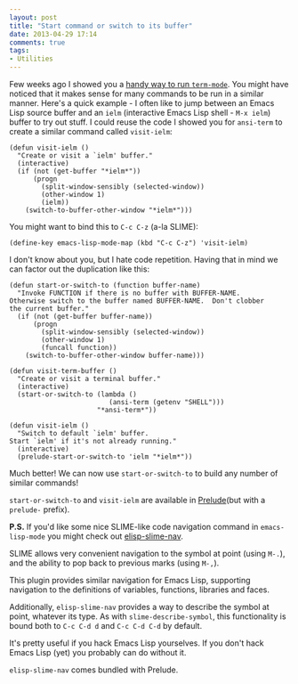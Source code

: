 ```yaml
---
layout: post
title: "Start command or switch to its buffer"
date: 2013-04-29 17:14
comments: true
tags:
- Utilities
---
```


Few weeks ago I showed you a
[handy way to run `term-mode`](/blog/2013/03/29/terminal-at-your-fingertips/). You
might have noticed that it makes sense for many commands to be run in
a similar manner. Here's a quick example - I often like to jump
between an Emacs Lisp source buffer and an `ielm` (interactive Emacs
Lisp shell - `M-x ielm`) buffer to try out stuff. I could reuse the
code I showed you for `ansi-term` to create a similar command called `visit-ielm`:

``` elisp
(defun visit-ielm ()
  "Create or visit a `ielm' buffer."
  (interactive)
  (if (not (get-buffer "*ielm*"))
      (progn
        (split-window-sensibly (selected-window))
        (other-window 1)
        (ielm))
    (switch-to-buffer-other-window "*ielm*")))
```

You might want to bind this to `C-c C-z` (a-la SLIME):

``` elisp
(define-key emacs-lisp-mode-map (kbd "C-c C-z") 'visit-ielm)
```

I don't know about you, but I hate code repetition. Having that in
mind we can factor out the duplication like this:

``` elisp
(defun start-or-switch-to (function buffer-name)
  "Invoke FUNCTION if there is no buffer with BUFFER-NAME.
Otherwise switch to the buffer named BUFFER-NAME.  Don't clobber
the current buffer."
  (if (not (get-buffer buffer-name))
      (progn
        (split-window-sensibly (selected-window))
        (other-window 1)
        (funcall function))
    (switch-to-buffer-other-window buffer-name)))

(defun visit-term-buffer ()
  "Create or visit a terminal buffer."
  (interactive)
  (start-or-switch-to (lambda ()
                         (ansi-term (getenv "SHELL")))
                      "*ansi-term*"))

(defun visit-ielm ()
  "Switch to default `ielm' buffer.
Start `ielm' if it's not already running."
  (interactive)
  (prelude-start-or-switch-to 'ielm "*ielm*"))
```

Much better! We can now use `start-or-switch-to` to build any number of similar commands!

`start-or-switch-to` and `visit-ielm` are available in
[Prelude](https://github.com/bbatsov/prelude)(but with a `prelude-`
prefix).

**P.S.** If you'd like some nice SLIME-like code navigation command in
`emacs-lisp-mode` you might check out
[elisp-slime-nav](https://github.com/purcell/elisp-slime-nav).

SLIME allows very convenient navigation to the symbol at point (using
`M-.`), and the ability to pop back to previous marks (using `M-,`).

This plugin provides similar navigation for Emacs Lisp, supporting
navigation to the definitions of variables, functions, libraries and
faces.

Additionally, `elisp-slime-nav` provides a way to describe the symbol at
point, whatever its type. As with `slime-describe-symbol`, this
functionality is bound both to `C-c C-d d` and `C-c C-d C-d` by default.

It's pretty useful if you hack Emacs Lisp yourselves. If you don't
hack Emacs Lisp (yet) you probably can do without it.

`elisp-slime-nav` comes bundled with Prelude.
